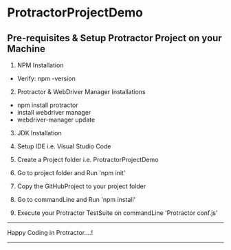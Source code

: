 # ProtractorProjectDemo

Pre-requisites & Setup Protractor Project on your Machine
---------------------------------------------------------
1. NPM Installation
- Verify: npm -version 

2. Protractor & WebDriver Manager Installations
- npm install protractor
- install webdriver manager
- webdriver-manager update
   
3. JDK Installation

4. Setup IDE i.e. Visual Studio Code

5. Create a Project folder i.e. ProtractorProjectDemo

6. Go to project folder and Run 'npm init'

7. Copy the GitHubProject to your project folder

8. Go to commandLine and Run 'npm install'

9. Execute your Protractor TestSuite on commandLine 'Protractor conf.js'

*********************************
Happy Coding in Protractor....!
*********************************





